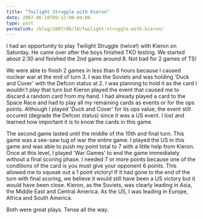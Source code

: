 ```yaml
---
title: "Twilight Struggle with Kieron"
date: 2007-06-10T09:12:00-04:00
type: post
permalink: /blog/2007/06/10/twilight-struggle-with-kieron/
---
```

I had an opportunity to play Twilight Struggle (twice!) with Kieron on Saturday. He came over after the boys finished TKD testing. We started about 2:30 and finished the 2nd game around 8. Not bad for 2 games of TS!

We were able to finish 2 games in less than 6 hours because I caused nuclear war at the end of turn 3. I was the Soviets and was holding 'Duck and Cover' with the Defcon status at 2. I was planning to hold it as the card I wouldn't play that turn but Kieron played the event that caused me to discard a random card from my hand. I had already played a card to the Space Race and had to play all my remaining cards as events or for the ops points. Although I played 'Duck and Cover' for its ops value, the event still occured (degrade the Defcon status) since it was a US event. I lost and learned how important it is to know the cards in this game.

The second game lasted until the middle of the 10th and final turn. This game was a see-saw tug of war the entire game. I played the US in this game and was able to push my point total to 7 with a little help from Kieron. Once at this level, I played 'War Games' to end the game immediately without a final scoring phase. I needed 7 or more points because one of the conditions of the card is you must give your opponent 6 points. This allowed me to squeak out a 1 point victory! If it had gone to the end of the turn with final scoring, we believe it would still have been a US victory but it would have been close. Kieron, as the Soviets, was clearly leading in Asia, the Middle East and Central America. As the US, I was leading in Europe, Africa and South America.

Both were great plays. Tense all the way.